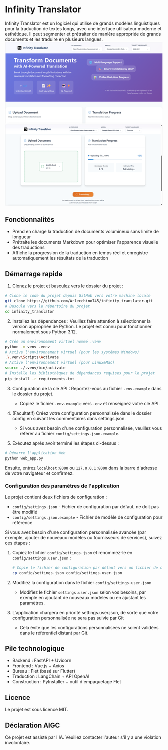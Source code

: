 # Infinity Translator

Infinity Translator est un logiciel qui utilise de grands modèles linguistiques pour la traduction de textes longs, avec une interface utilisateur moderne et esthétique. Il peut segmenter et prétraiter de manière appropriée de grands documents et les traduire en plusieurs langues.
![image](https://github.com/Arlecchino745/infinity_translator/blob/main/img/screenshot2.png)
![image](https://github.com/Arlecchino745/infinity_translator/blob/main/img/screenshot.png)

## Fonctionnalités

- Prend en charge la traduction de documents volumineux sans limite de longueur
- Prétraite les documents Markdown pour optimiser l'apparence visuelle des traductions
- Affiche la progression de la traduction en temps réel et enregistre automatiquement les résultats de la traduction

## Démarrage rapide

1. Clonez le projet et basculez vers le dossier du projet :
```bash
# Clone le code du projet depuis GitHub vers votre machine locale
git clone https://github.com/Arlecchino745/infinity_translator.git
# Bascule vers le répertoire du projet
cd infinity_translator
```

2. Installez les dépendances : Veuillez faire attention à sélectionner la version appropriée de Python. Le projet est connu pour fonctionner normalement sous Python 3.12.
```bash
# Crée un environnement virtuel nommé .venv
python -m venv .venv
# Active l'environnement virtuel (pour les systèmes Windows)
.\.venv\Scripts\Activate
# Active l'environnement virtuel (pour Linux&Mac)
source ./.venv/bin/activate
# Installe les bibliothèques de dépendances requises pour le projet
pip install -r requirements.txt
```

3. Configuration de la clé API : Reportez-vous au fichier `.env.example` dans le dossier du projet.
   - Copiez le fichier `.env.example` vers `.env` et renseignez votre clé API.

4. (Facultatif) Créez votre configuration personnalisée dans le dossier config en suivant les commentaires dans settings.json.
   - Si vous avez besoin d'une configuration personnalisée, veuillez vous référer au fichier `config/settings.json.example`.

5. Exécutez après avoir terminé les étapes ci-dessus :
```bash
# Démarre l'application Web
python web_app.py
```
Ensuite, entrez `localhost:8000` ou `127.0.0.1:8000` dans la barre d'adresse de votre navigateur et confirmez.

### Configuration des paramètres de l'application

Le projet contient deux fichiers de configuration :
- `config/settings.json` - Fichier de configuration par défaut, ne doit pas être modifié
- `config/settings.json.example` - Fichier de modèle de configuration pour référence

Si vous avez besoin d'une configuration personnalisée avancée (par exemple, ajouter de nouveaux modèles ou fournisseurs de services), suivez ces étapes :

1. Copiez le fichier `config/settings.json` et renommez-le en `config/settings.user.json` :
   ```bash
   # Copie le fichier de configuration par défaut vers un fichier de configuration défini par l'utilisateur
   cp config/settings.json config/settings.user.json
   ```

2. Modifiez la configuration dans le fichier `config/settings.user.json`
   - Modifiez le fichier `settings.user.json` selon vos besoins, par exemple en ajoutant de nouveaux modèles ou en ajustant les paramètres.

3. L'application chargera en priorité settings.user.json, de sorte que votre configuration personnalisée ne sera pas suivie par Git
   - Cela évite que les configurations personnalisées ne soient validées dans le référentiel distant par Git.

## Pile technologique

- Backend : FastAPI + Uvicorn
- Frontend : Vue.js + Axios
- Bureau : Flet (basé sur Flutter)
- Traduction : LangChain + API OpenAI
- Construction : PyInstaller + outil d'empaquetage Flet

## Licence

Le projet est sous licence MIT.

## Déclaration AIGC

Ce projet est assisté par l'IA. Veuillez contacter l'auteur s'il y a une violation involontaire.
